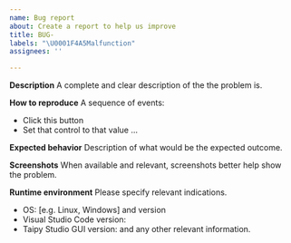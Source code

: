 ```yaml
---
name: Bug report
about: Create a report to help us improve
title: BUG-
labels: "\U0001F4A5Malfunction"
assignees: ''

---
```


**Description**
A complete and clear description of the the problem is.

**How to reproduce**
A sequence of events:
- Click this button
- Set that control to that value
...

**Expected behavior**
Description of what would be the expected outcome.

**Screenshots**
When available and relevant, screenshots better help show the problem.

**Runtime environment**
Please specify relevant indications.
 - OS: [e.g. Linux, Windows] and version
 - Visual Studio Code version:
 - Taipy Studio GUI version:
and any other relevant information.
